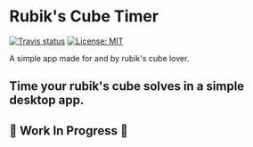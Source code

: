 # Rubik's Cube Timer

[![Travis status](https://img.shields.io/travis/com/phoenix-zero/Rubik-s-Cube-Timer.svg?logo=travis&style=plastic)](https://travis-ci.com/phoenix-zero/Rubik-s-Cube-Timer)
[![License: MIT](https://img.shields.io/badge/License-MIT-yellow.svg)](https://opensource.org/licenses/MIT)

A simple app made for and by rubik's cube lover.

## Time your rubik's cube solves in a simple desktop app.

## :construction: Work In Progress :construction:
